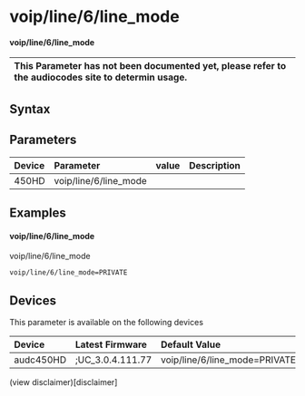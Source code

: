 ﻿---
description: voip/line/6/line_mode
search: false
---

# voip/line/6/line_mode

#### voip/line/6/line_mode


| This Parameter has not been documented yet, please refer to the audiocodes site to determin usage.  | 
| :--- |

## Syntax

## Parameters
|Device|Parameter|value|Description|
|:---|:---|:---|:---|
| 450HD | voip/line/6/line_mode |  |  |

## Examples
#### voip/line/6/line_mode

voip/line/6/line_mode

```
voip/line/6/line_mode=PRIVATE
```

## Devices
This parameter is available on the following devices

| Device | Latest Firmware | Default Value |
|:---|:---|:---|
| audc450HD | ;UC_3.0.4.111.77 | voip/line/6/line_mode=PRIVATE 

(view disclaimer)[disclaimer]
